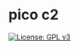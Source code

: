 # pico c2

[![License: GPL v3](https://img.shields.io/badge/License-GPLv3-blue.svg)](https://www.gnu.org/licenses/gpl-3.0)
